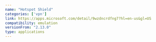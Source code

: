 ```yaml
---
name: "Hotspot Shield"
categories: ['vpn']
link: https://apps.microsoft.com/detail/9wzdncrdfng7?hl=en-us&gl=US
compatibility: emulation
versionFrom: "2.13.0"
type: applications
---
```


